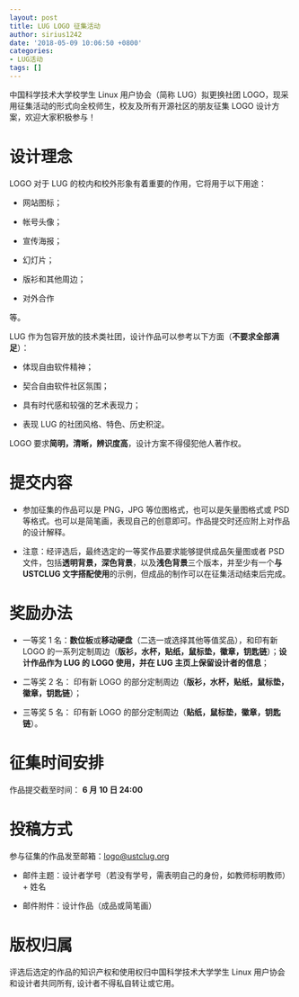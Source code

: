```yaml
---
layout: post
title: LUG LOGO 征集活动
author: sirius1242
date: '2018-05-09 10:06:50 +0800'
categories:
- LUG活动
tags: []
---
```


中国科学技术大学校学生 Linux 用户协会（简称 LUG）拟更换社团 LOGO，现采用征集活动的形式向全校师生，校友及所有开源社区的朋友征集 LOGO 设计方案，欢迎大家积极参与！

<!--more-->

设计理念
========

LOGO 对于 LUG 的校内和校外形象有着重要的作用，它将用于以下用途：

-   网站图标；

-   帐号头像；

-   宣传海报；

-   幻灯片；

-   版衫和其他周边；

-   对外合作

等。

LUG 作为包容开放的技术类社团，设计作品可以参考以下方面（**不要求全部满足**）：

-   体现自由软件精神；

-   契合自由软件社区氛围；

-   具有时代感和较强的艺术表现力；

-   表现 LUG 的社团风格、特色、历史积淀。

LOGO 要求**简明，清晰，辨识度高**，设计方案不得侵犯他人著作权。

提交内容
========

-   参加征集的作品可以是 PNG，JPG 等位图格式，也可以是矢量图格式或 PSD 等格式。也可以是简笔画，表现自己的创意即可。作品提交时还应附上对作品的设计解释。

-   注意：经评选后，最终选定的一等奖作品要求能够提供成品矢量图或者 PSD 文件，包括**透明背景，深色背景**，以及**浅色背景**三个版本，并至少有一个**与 USTCLUG 文字搭配使用**的示例，但成品的制作可以在征集活动结束后完成。

奖励办法
========

-   一等奖 1 名：**数位板**或**移动硬盘**（二选一或选择其他等值奖品），和印有新 LOGO 的一系列定制周边（**版衫，水杯，贴纸，鼠标垫，徽章，钥匙链**）；**设计作品作为 LUG 的 LOGO 使用，并在 LUG 主页上保留设计者的信息**；

-   二等奖 2 名： 印有新 LOGO 的部分定制周边（**版衫，水杯，贴纸，鼠标垫，徽章，钥匙链**）；

-   三等奖 5 名： 印有新 LOGO 的部分定制周边（**贴纸，鼠标垫，徽章，钥匙链**）。

征集时间安排
============

作品提交截至时间： **6 月 10 日 24:00**

投稿方式
========

参与征集的作品发至邮箱：logo@ustclug.org

-   邮件主题：设计者学号（若没有学号，需表明自己的身份，如教师标明教师）+ 姓名

-   邮件附件：设计作品（成品或简笔画）

版权归属
========

评选后选定的作品的知识产权和使用权归中国科学技术大学学生 Linux 用户协会和设计者共同所有, 设计者不得私自转让或它用。